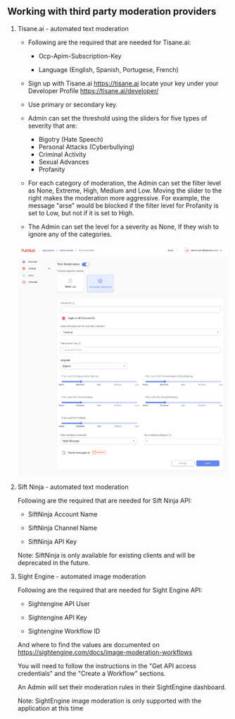 ## Working with third party moderation providers

1. Tisane.ai - automated text moderation

   - Following are the required that are needed for Tisane.ai:

     - Ocp-Apim-Subscription-Key

     - Language (English, Spanish, Portugese, French)

   - Sign up with Tisane.ai https://tisane.ai locate your key under your Developer Profile
     https://tisane.ai/developer/

   - Use primary or secondary key.

   - Admin can set the threshold using the sliders for five types of severity that are:

     - Bigotry (Hate Speech)
     - Personal Attacks (Cyberbullying)
     - Criminal Activity
     - Sexual Advances
     - Profanity

   - For each category of moderation, the Admin can set the filter level as None, Extreme, High,
     Medium and Low. Moving the slider to the right makes the moderation more aggressive. For
     example, the message "arse" would be blocked if the filter level for Profanity is set to Low,
     but not if it is set to High.

   - The Admin can set the level for a severity as None, If they wish to ignore any of the
     categories.

   ![alt text](public/readme/tisane.png)

2. Sift Ninja - automated text moderation

   Following are the required that are needed for Sift Ninja API:

   - SiftNinja Account Name

   - SiftNinja Channel Name

   - SiftNinja API Key

   Note: SiftNinja is only available for existing clients and will be deprecated in the future.

3. Sight Engine - automated image moderation

   Following are the required that are needed for Sight Engine API:

   - Sightengine API User

   - Sightengine API Key

   - Sightengine Workflow ID

   And where to find the values are documented on
   https://sightengine.com/docs/image-moderation-workflows

   You will need to follow the instructions in the "Get API access credentials" and the "Create a
   Workflow" sections.

   An Admin will set their moderation rules in their SightEngine dashboard.

   Note: SightEngine image moderation is only supported with the application at this time
